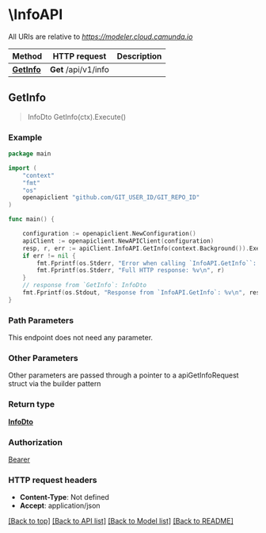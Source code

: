 # \InfoAPI

All URIs are relative to *https://modeler.cloud.camunda.io*

Method | HTTP request | Description
------------- | ------------- | -------------
[**GetInfo**](InfoAPI.md#GetInfo) | **Get** /api/v1/info | 



## GetInfo

> InfoDto GetInfo(ctx).Execute()



### Example

```go
package main

import (
	"context"
	"fmt"
	"os"
	openapiclient "github.com/GIT_USER_ID/GIT_REPO_ID"
)

func main() {

	configuration := openapiclient.NewConfiguration()
	apiClient := openapiclient.NewAPIClient(configuration)
	resp, r, err := apiClient.InfoAPI.GetInfo(context.Background()).Execute()
	if err != nil {
		fmt.Fprintf(os.Stderr, "Error when calling `InfoAPI.GetInfo``: %v\n", err)
		fmt.Fprintf(os.Stderr, "Full HTTP response: %v\n", r)
	}
	// response from `GetInfo`: InfoDto
	fmt.Fprintf(os.Stdout, "Response from `InfoAPI.GetInfo`: %v\n", resp)
}
```

### Path Parameters

This endpoint does not need any parameter.

### Other Parameters

Other parameters are passed through a pointer to a apiGetInfoRequest struct via the builder pattern


### Return type

[**InfoDto**](InfoDto.md)

### Authorization

[Bearer](../README.md#Bearer)

### HTTP request headers

- **Content-Type**: Not defined
- **Accept**: application/json

[[Back to top]](#) [[Back to API list]](../README.md#documentation-for-api-endpoints)
[[Back to Model list]](../README.md#documentation-for-models)
[[Back to README]](../README.md)

